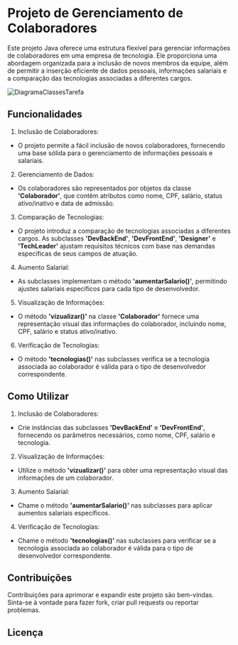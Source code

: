 
# Projeto de Gerenciamento de Colaboradores

Este projeto Java oferece uma estrutura flexível para gerenciar informações de colaboradores em uma empresa de tecnologia. Ele proporciona uma abordagem organizada para a inclusão de novos membros da equipe, além de permitir a inserção eficiente de dados pessoais, informações salariais e a comparação das tecnologias associadas a diferentes cargos.

![DiagramaClassesTarefa](https://github.com/Juliocarmobz/sistema-Colaboradores-VnW/assets/138674611/4e226fa4-217f-4b65-ad8c-40269047e6a3)

## Funcionalidades

1. Inclusão de Colaboradores:

- O projeto permite a fácil inclusão de novos colaboradores, fornecendo uma base sólida para o gerenciamento de informações pessoais e salariais.

2. Gerenciamento de Dados:
- Os colaboradores são representados por objetos da classe **'Colaborador'**, que contêm atributos como nome, CPF, salário, status ativo/inativo e data de admissão.

3. Comparação de Tecnologias:
- O projeto introduz a comparação de tecnologias associadas a diferentes cargos. As subclasses **'DevBackEnd'**, **'DevFrontEnd'**, **'Designer'** e **'TechLeader'** ajustam requisitos técnicos com base nas demandas específicas de seus campos de atuação.

4. Aumento Salarial:
- As subclasses implementam o método **'aumentarSalario()'**, permitindo ajustes salariais específicos para cada tipo de desenvolvedor.

5. Visualização de Informações:
- O método **'vizualizar()'** na classe **'Colaborador'** fornece uma representação visual das informações do colaborador, incluindo nome, CPF, salário e status ativo/inativo.

6. Verificação de Tecnologias:
- O método **'tecnologias()'** nas subclasses verifica se a tecnologia associada ao colaborador é válida para o tipo de desenvolvedor correspondente.

## Como Utilizar

1. Inclusão de Colaboradores:

- Crie instâncias das subclasses **'DevBackEnd'** e **'DevFrontEnd'**, fornecendo os parâmetros necessários, como nome, CPF, salário e tecnologia.

2. Visualização de Informações: 
- Utilize o método **'vizualizar()'** para obter uma representação visual das informações de um colaborador.

3. Aumento Salarial:
- Chame o método **'aumentarSalario()'** nas subclasses para aplicar aumentos salariais específicos.

4. Verificação de Tecnologias:
- Chame o método **'tecnologias()'** nas subclasses para verificar se a tecnologia associada ao colaborador é válida para o tipo de desenvolvedor correspondente.

## Contribuições

Contribuições para aprimorar e expandir este projeto são bem-vindas. Sinta-se à vontade para fazer fork, criar pull requests ou reportar problemas.


## Licença



